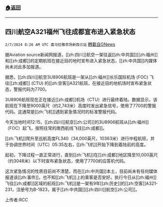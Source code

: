 ###  [:house:返回](README.md)
---


## 四川航空A321福州飞往成都宣布进入紧急状态
`2/7/2024 8:26 AM UTC 喜马拉雅农场新西兰站` [轉載自GNews](https://gnews.org/articles/2288735)

据Aviation  source新闻网报道，[[zh:四川]]航空一架往返[[zh:中共国]][[zh:福州]]和[[zh:成都]]的定期航班在接近目的地时宣布进入紧急状态，[[zh:中共国]]内媒体尚未对此多加报道。

据悉，[[zh:四川]]航空3U8906航班是一架从[[zh:福州]]长乐国际机场 (FOC) 飞往[[zh:成都]] (CTU) 的[[zh:空客]]A321航班，在接近目的地机场时宣布紧急状态，警报代码为7700。

3U8906航班现在正在接近[[zh:成都]]机场（CTU）进行最终着陆。数据显示，该航班在下降至9000英尺（约2,743米）高度时发出紧急信号，使用了7700的警报代码。这通常是[[zh:飞机]]遇到紧急情况时的标准警报代码。

今天当地时间12:15，[[zh:四川]]航空[[zh:公司]]的3U8906航班从[[zh:福州]]（FOC）起飞，按照往常的南西航线飞往[[zh:成都]]。

[[zh:飞机]]爬升至巡航高度FL340（34,000英尺，10363米）进行中程航班，并于协调世界时间（UTC）05:35左右，[[zh:飞机]]开始下降到着陆前的高度。

起初，下降过程一直正常进行，直到[[zh:飞机]]在[[zh:成都]]地区降至10,000英尺（约3048米）以下时宣布紧急状态，使用了7700的应答机代码。

这次紧急情况的性质目前尚不清楚，而在[[zh:中共国]]本土，目前尚未有任何媒体报道该[[zh:事件]]，也不知[[zh:飞机]]上的乘客是否安好。执行今日从[[zh:福州]]飞往[[zh:成都]]区域的航班[[zh:飞机]]是一架有9年[[zh:历史]]的[[zh:空客]]A321-231，注册号为B-1823，属于[[zh:中共国]][[zh:四川]]航空[[zh:公司]]。

上传者:RCC
